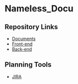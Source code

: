 # Nameless_Docu

## Repository Links

- [Documents](https://git.fhict.nl/I540637/nameless_docu)
- [Front-end](https://git.fhict.nl/I540637/nameless_front-end)
- [Back-end](https://git.fhict.nl/I540927/nameless_back-end)

## Planning Tools

- [JIRA](https://nameless-key-watcher.atlassian.net/jira/software/projects/KW/boards/1/backlog)
